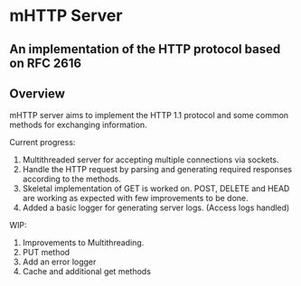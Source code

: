 # mHTTP Server

## An implementation of the HTTP protocol based on RFC 2616

## Overview

mHTTP server aims to implement the HTTP 1.1 protocol and some common methods for exchanging information.

Current progress:

1. Multithreaded server for accepting multiple connections via sockets.
2. Handle the HTTP request by parsing and generating required responses according to the methods.
3. Skeletal implementation of GET is worked on. POST, DELETE and HEAD are working as expected with few improvements to be done.
4. Added a basic logger for generating server logs. (Access logs handled)

WIP:

1. Improvements to Multithreading.
2. PUT method
3. Add an error logger
4. Cache and additional get methods
